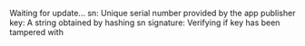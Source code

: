 Waiting for update...
sn: Unique serial number provided by the app publisher
key: A string obtained by hashing sn
signature: Verifying if key has been tampered with
